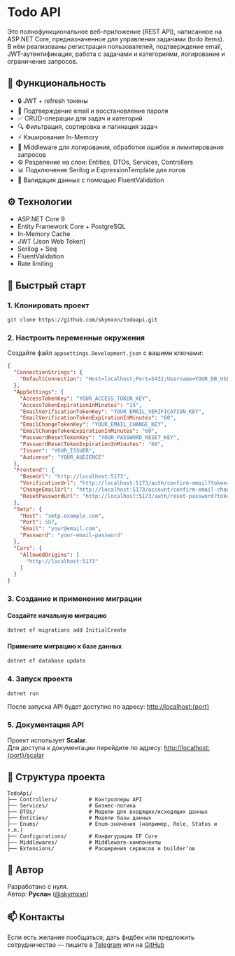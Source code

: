 # Todo API

Это полнофункциональное веб-приложение (REST API), написанное на ASP.NET Core, предназначенное для управления задачами (todo items). В нём реализованы регистрация пользователей, подтверждение email, JWT-аутентификация, работа с задачами и категориями, логирование и ограничение запросов.

## :pushpin: Функциональность

- :lock: JWT + refresh токены  
- :email: Подтверждение email и восстановление пароля  
- :white_check_mark: CRUD-операции для задач и категорий  
- :mag: Фильтрация, сортировка и пагинация задач
- :zap: Кэширование In-Memory
- :repeat: Middleware для логирования, обработки ошибок и лимитирования запросов  
- :gear: Разделение на слои: Entities, DTOs, Services, Controllers  
- :bar_chart: Подключение Serilog и ExpressionTemplate для логов  
- :construction: Валидация данных с помощью FluentValidation  

## :gear: Технологии

- ASP.NET Core 9  
- Entity Framework Core + PostgreSQL
- In-Memory Cache  
- JWT (Json Web Token)  
- Serilog + Seq  
- FluentValidation  
- Rate limiting  

## :rocket: Быстрый старт

### 1. Клонировать проект

```bash
git clone https://github.com/skymxxn/todoapi.git
```

### 2. Настроить переменные окружения

Создайте файл `appsettings.Development.json` с вашими ключами:

```json
{
  "ConnectionStrings": {
    "DefaultConnection": "Host=localhost;Port=5432;Username=YOUR_DB_USERNAME;Password=YOUR_DB_PASSWORD;Database=TodoDb;"
  },
  "AppSettings": {
    "AccessTokenKey": "YOUR_ACCESS_TOKEN_KEY",
    "AccessTokenExpirationInMinutes": "15",
    "EmailVerificationTokenKey": "YOUR_EMAIL_VERIFICATION_KEY",
    "EmailVerificationTokenExpirationInMinutes": "60",
    "EmailChangeTokenKey": "YOUR_EMAIL_CHANGE_KEY",
    "EmailChangeTokenExpirationInMinutes": "60",
    "PasswordResetTokenKey": "YOUR_PASSWORD_RESET_KEY",
    "PasswordResetTokenExpirationInMinutes": "60",
    "Issuer": "YOUR_ISSUER",
    "Audience": "YOUR_AUDIENCE"
  },
  "Frontend": {
    "BaseUrl": "http://localhost:5173",
    "VerificationUrl": "http://localhost:5173/auth/confirm-email?token={0}",
    "ChangeEmailUrl": "http://localhost:5173/account/confirm-email-change?token={0}",
    "ResetPasswordUrl": "http://localhost:5173/auth/reset-password?token={0}"
  },
  "Smtp": {
    "Host": "smtp.example.com",
    "Port": 587,
    "Email": "your@email.com",
    "Password": "your-email-password"
  },
  "Cors": {
    "AllowedOrigins": [
      "http://localhost:5173"
    ]
  }
}
```

### 3. Создание и применение миграции

#### Создайте начальную миграцию

```bash
dotnet ef migrations add InitialCreate
```

#### Примените миграцию к базе данных

```bash
dotnet ef database update
```

### 4. Запуск проекта

```bash
dotnet run
```

После запуска API будет доступно по адресу: [http://localhost:{port}](http://localhost:{port})

### 5. Документация API

Проект использует **Scalar**.  
Для доступа к документации перейдите по адресу: [http://localhost:{port}/scalar](http://localhost:{port}/scalar)

## :paperclip: Структура проекта

```
TodoApi/
├── Controllers/          # Контроллеры API
├── Services/             # Бизнес-логика
├── DTOs/                 # Модели для входящих/исходящих данных
├── Entities/             # Модели базы данных
├── Enums/                # Enum-значения (например, Role, Status и т.п.)
├── Configurations/       # Конфигурации EF Core
├── Middlewares/          # Middleware-компоненты
├── Extensions/           # Расширения сервисов и builder’ов
```

## :bust_in_silhouette: Автор

Разработано с нуля.  
Автор: **Руслан** ([@skymxxn](https://github.com/skymxxn))

## :mailbox: Контакты

Если есть желание пообщаться, дать фидбек или предложить сотрудничество — пишите в [Telegram](https://t.me/skymxxn) или на [GitHub](https://github.com/skymxxn)
